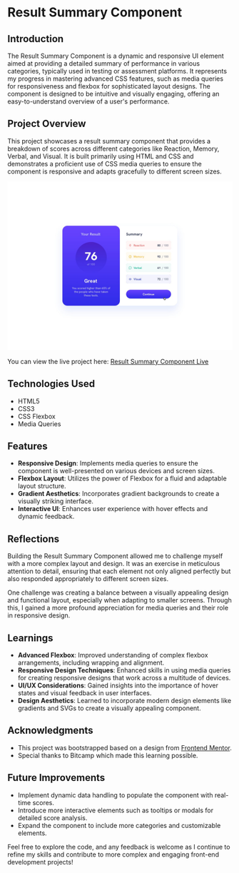 # Result Summary Component

## Introduction

The Result Summary Component is a dynamic and responsive UI element aimed at providing a detailed summary of performance in various categories, typically used in testing or assessment platforms. It represents my progress in mastering advanced CSS features, such as media queries for responsiveness and flexbox for sophisticated layout designs. The component is designed to be intuitive and visually engaging, offering an easy-to-understand overview of a user's performance.

## Project Overview

This project showcases a result summary component that provides a breakdown of scores across different categories like Reaction, Memory, Verbal, and Visual. It is built primarily using HTML and CSS and demonstrates a proficient use of CSS media queries to ensure the component is responsive and adapts gracefully to different screen sizes.

![Result Summary Component Screenshot](./design/active-states.jpg)

You can view the live project here: [Result Summary Component Live](https://mariam-mantidze.github.io/Result-Summary-Component/)

## Technologies Used

- HTML5
- CSS3
- CSS Flexbox
- Media Queries

## Features

- **Responsive Design**: Implements media queries to ensure the component is well-presented on various devices and screen sizes.
- **Flexbox Layout**: Utilizes the power of Flexbox for a fluid and adaptable layout structure.
- **Gradient Aesthetics**: Incorporates gradient backgrounds to create a visually striking interface.
- **Interactive UI**: Enhances user experience with hover effects and dynamic feedback.

## Reflections

Building the Result Summary Component allowed me to challenge myself with a more complex layout and design. It was an exercise in meticulous attention to detail, ensuring that each element not only aligned perfectly but also responded appropriately to different screen sizes.

One challenge was creating a balance between a visually appealing design and functional layout, especially when adapting to smaller screens. Through this, I gained a more profound appreciation for media queries and their role in responsive design.

## Learnings

- **Advanced Flexbox**: Improved understanding of complex flexbox arrangements, including wrapping and alignment.
- **Responsive Design Techniques**: Enhanced skills in using media queries for creating responsive designs that work across a multitude of devices.
- **UI/UX Considerations**: Gained insights into the importance of hover states and visual feedback in user interfaces.
- **Design Aesthetics**: Learned to incorporate modern design elements like gradients and SVGs to create a visually appealing component.

## Acknowledgments

- This project was bootstrapped based on a design from [Frontend Mentor](https://www.frontendmentor.io).
- Special thanks to Bitcamp which made this learning possible.

## Future Improvements

- Implement dynamic data handling to populate the component with real-time scores.
- Introduce more interactive elements such as tooltips or modals for detailed score analysis.
- Expand the component to include more categories and customizable elements.

Feel free to explore the code, and any feedback is welcome as I continue to refine my skills and contribute to more complex and engaging front-end development projects!
